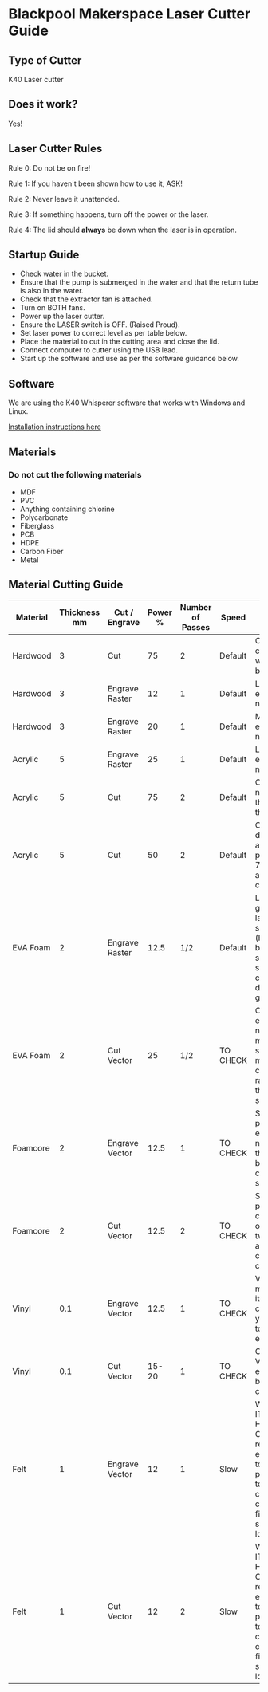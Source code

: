 # Blackpool Makerspace Laser Cutter Guide

## Type of Cutter

K40 Laser cutter

## Does it work?
Yes!

## Laser Cutter Rules
Rule 0: Do not be on fire!

Rule 1: If you haven't been shown how to use it, ASK!

Rule 2: Never leave it unattended.

Rule 3: If something happens, turn off the power or the laser.

Rule 4: The lid should **always** be down when the laser is in operation.


## Startup Guide

* Check water in the bucket.
* Ensure that the pump is submerged in the water and that the return tube is also in the water.
* Check that the extractor fan is attached.
* Turn on BOTH fans.
* Power up the laser cutter.
* Ensure the LASER switch is OFF. (Raised Proud).
* Set laser power to correct level as per table below.
* Place the material to cut in the cutting area and close the lid.
* Connect computer to cutter using the USB lead.
* Start up the software and use as per the software guidance below.


## Software
We are using the K40 Whisperer software that works with Windows and Linux.

[Installation instructions here](http://www.scorchworks.com/K40whisperer/k40whisperer.html)

## Materials

### Do not cut the following materials

* MDF
* PVC
* Anything containing chlorine
* Polycarbonate
* Fiberglass
* PCB
* HDPE
* Carbon Fiber
* Metal

## Material Cutting Guide

| Material  |Thickness mm  |Cut / Engrave   |Power %  |Number of Passes   |Speed |Details   |
|---|---|---|---|---|---|---|
|Hardwood   | 3  |Cut   |75   | 2  |Default|Cuts cleanly with no burns   |
| Hardwood  |  3 | Engrave Raster  | 12  | 1  | Default| Light engrave, no burns   |
| Hardwood  |  3 | Engrave Raster  | 20  | 1  |Default| Medium engrave, no burns   |
| Acrylic  | 5  | Engrave Raster  | 25  | 1  | Default| Light engrave no burns  |
| Acrylic  | 5  | Cut  | 75  | 2  | Default| Cuts but not all the way through  |
| Acrylic  | 5  | Cut  | 50  | 2  | Default|  Cuts well do this after 2 passes at 75% for a clean cut  |
| EVA Foam| 2| Engrave Raster | 12.5 | 1/2 | Default| Looks good at large sizes (half A4) but smaller sizes it can be diffcult to get detail|
| EVA Foam| 2 | Cut Vector | 25 | 1/2 | TO CHECK| Cuts easy, needs moderate speed multiple cuts rather than one slow cut.
| Foamcore| 2 | Engrave Vector | 12.5 | 1 | TO CHECK| Slow, low power engrave needed, the board can warp slightly|
| Foamcore| 2 | Cut Vector | 12.5 | 2 | TO CHECK |Slow, low power cut, go over twice and then carefully check it.|
| Vinyl | 0.1 | Engrave Vector | 12.5 | 1 | TO CHECK| Very thin material, it may cut when you wish to engrave|
|Vinyl | 0.1 | Cut Vector | 15-20 | 1 | TO CHECK| Cuts VERY easy but be careful!|
|Felt| 1| Engrave Vector| 12| 1 | Slow| WATCH IT LIKE A HAWK!! Cuts really easy but too much power too slow can cause a fire, cut slow and low|
|Felt| 1 | Cut Vector| 12 | 2 | Slow | WATCH IT LIKE A HAWK!! Cuts really easy but too much power too slow can cause a fire, cut slow and low|
